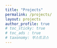 ```yaml
---
title: "Projects"
permalink: /projects/
layout: projects
author_profile: true
# toc_sticky: true
# toc_ads : true
# taxonomy: 부스트코스
---
```


<!-- 부스트코스에서 듣고 배운 것. -->
